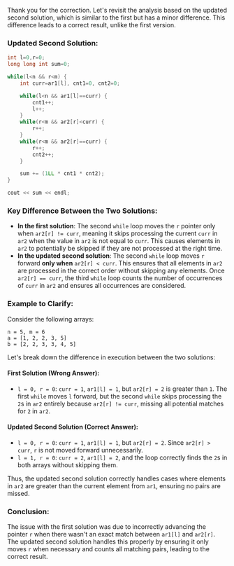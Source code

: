 Thank you for the correction. Let's revisit the analysis based on the updated second solution, which is similar to the first but has a minor difference. This difference leads to a correct result, unlike the first version.

### Updated Second Solution:

```cpp
int l=0,r=0;
long long int sum=0;

while(l<n && r<m) {
    int curr=ar1[l], cnt1=0, cnt2=0;

    while(l<n && ar1[l]==curr) {
        cnt1++;
        l++;
    }
    while(r<m && ar2[r]<curr) {
        r++;
    }
    while(r<m && ar2[r]==curr) {
        r++;
        cnt2++;
    }

    sum += (1LL * cnt1 * cnt2);
}

cout << sum << endl;
```

### Key Difference Between the Two Solutions:

- **In the first solution**: The second `while` loop moves the `r` pointer only when `ar2[r] != curr`, meaning it skips processing the current `curr` in `ar2` when the value in `ar2` is not equal to `curr`. This causes elements in `ar2` to potentially be skipped if they are not processed at the right time.
- **In the updated second solution**: The second `while` loop moves `r` forward **only when** `ar2[r] < curr`. This ensures that all elements in `ar2` are processed in the correct order without skipping any elements. Once `ar2[r] == curr`, the third `while` loop counts the number of occurrences of `curr` in `ar2` and ensures all occurrences are considered.

### Example to Clarify:

Consider the following arrays:

```
n = 5, m = 6
a = [1, 2, 2, 3, 5]
b = [2, 2, 3, 3, 4, 5]
```

Let's break down the difference in execution between the two solutions:

#### First Solution (Wrong Answer):

- `l = 0, r = 0`: `curr = 1`, `ar1[l] = 1`, but `ar2[r] = 2` is greater than `1`. The first `while` moves `l` forward, but the second `while` skips processing the `2`s in `ar2` entirely because `ar2[r] != curr`, missing all potential matches for `2` in `ar2`.

#### Updated Second Solution (Correct Answer):

- `l = 0, r = 0`: `curr = 1`, `ar1[l] = 1`, but `ar2[r] = 2`. Since `ar2[r] > curr`, `r` is not moved forward unnecessarily.
- `l = 1, r = 0`: `curr = 2`, `ar1[l] = 2`, and the loop correctly finds the `2`s in both arrays without skipping them.

Thus, the updated second solution correctly handles cases where elements in `ar2` are greater than the current element from `ar1`, ensuring no pairs are missed.

### Conclusion:

The issue with the first solution was due to incorrectly advancing the pointer `r` when there wasn't an exact match between `ar1[l]` and `ar2[r]`. The updated second solution handles this properly by ensuring it only moves `r` when necessary and counts all matching pairs, leading to the correct result.
